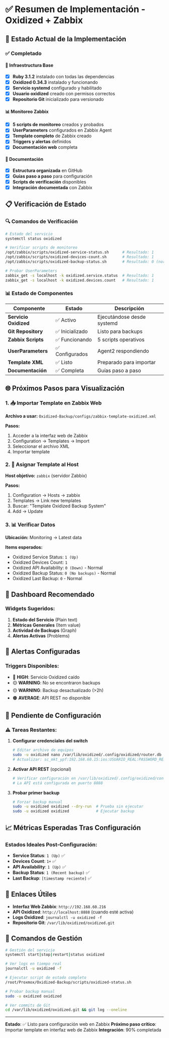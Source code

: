 # ✅ Resumen de Implementación - Oxidized + Zabbix

## 🎯 Estado Actual de la Implementación

### ✅ Completado

#### 🔧 Infraestructura Base
- [x] **Ruby 3.1.2** instalado con todas las dependencias
- [x] **Oxidized 0.34.3** instalado y funcionando
- [x] **Servicio systemd** configurado y habilitado
- [x] **Usuario oxidized** creado con permisos correctos
- [x] **Repositorio Git** inicializado para versionado

#### 📊 Monitoreo Zabbix
- [x] **5 scripts de monitoreo** creados y probados
- [x] **UserParameters** configurados en Zabbix Agent
- [x] **Template completo** de Zabbix creado
- [x] **Triggers y alertas** definidos
- [x] **Documentación web** completa

#### 📁 Documentación
- [x] **Estructura organizada** en GitHub
- [x] **Guías paso a paso** para configuración
- [x] **Scripts de verificación** disponibles
- [x] **Integración documentada** con Zabbix

## 📋 Verificación de Estado

### 🔍 Comandos de Verificación

```bash
# Estado del servicio
systemctl status oxidized

# Verificar scripts de monitoreo
/opt/zabbix/scripts/oxidized-service-status.sh      # Resultado: 1
/opt/zabbix/scripts/oxidized-devices-count.sh       # Resultado: 1
/opt/zabbix/scripts/oxidized-backup-status.sh       # Resultado: 0 (normal, sin backups aún)

# Probar UserParameters
zabbix_get -s localhost -k oxidized.service.status  # Resultado: 1
zabbix_get -s localhost -k oxidized.devices.count   # Resultado: 1
```

### 📊 Estado de Componentes

| Componente | Estado | Descripción |
|------------|--------|-------------|
| **Servicio Oxidized** | ✅ Activo | Ejecutándose desde systemd |
| **Git Repository** | ✅ Inicializado | Listo para backups |
| **Zabbix Scripts** | ✅ Funcionando | 5 scripts operativos |
| **UserParameters** | ✅ Configurados | Agent2 respondiendo |
| **Template XML** | ✅ Listo | Preparado para importar |
| **Documentación** | ✅ Completa | Guías paso a paso |

## 🌐 Próximos Pasos para Visualización

### 1. 📥 Importar Template en Zabbix Web
**Archivo a usar:** `Oxidized-Backup/configs/zabbix-template-oxidized.xml`

**Pasos:**
1. Acceder a la interfaz web de Zabbix
2. Configuration → Templates → Import
3. Seleccionar el archivo XML
4. Importar template

### 2. 🔗 Asignar Template al Host
**Host objetivo:** `zabbix` (servidor Zabbix)

**Pasos:**
1. Configuration → Hosts → zabbix
2. Templates → Link new templates
3. Buscar: "Template Oxidized Backup System"
4. Add → Update

### 3. 📊 Verificar Datos
**Ubicación:** Monitoring → Latest data

**Items esperados:**
- Oxidized Service Status: `1 (Up)`
- Oxidized Devices Count: `1`
- Oxidized API Availability: `0 (Down)` - Normal
- Oxidized Backup Status: `0 (No backups)` - Normal
- Oxidized Last Backup: `0` - Normal

## 🎨 Dashboard Recomendado

### Widgets Sugeridos:
1. **Estado del Servicio** (Plain text)
2. **Métricas Generales** (Item value)
3. **Actividad de Backups** (Graph)
4. **Alertas Activas** (Problems)

## 🚨 Alertas Configuradas

### Triggers Disponibles:
- 🔴 **HIGH**: Servicio Oxidized caído
- 🟡 **WARNING**: No se encontraron backups
- 🟡 **WARNING**: Backup desactualizado (>2h)
- 🟠 **AVERAGE**: API REST no disponible

## 🔄 Pendiente de Configuración

### ⚠️ Tareas Restantes:

1. **Configurar credenciales del switch**
   ```bash
   # Editar archivo de equipos
   sudo -u oxidized nano /var/lib/oxidized/.config/oxidized/router.db
   # Actualizar: sc_mkt_ypf:192.168.60.15:ios:USUARIO_REAL:PASSWORD_REAL:ENABLE
   ```

2. **Activar API REST** (opcional)
   ```bash
   # Verificar configuración en /var/lib/oxidized/.config/oxidized/config
   # La API está configurada en puerto 8888
   ```

3. **Probar primer backup**
   ```bash
   # Forzar backup manual
   sudo -u oxidized oxidized --dry-run  # Prueba sin ejecutar
   sudo -u oxidized oxidized            # Ejecutar backup
   ```

## 📈 Métricas Esperadas Tras Configuración

### Estados Ideales Post-Configuración:
- **Service Status**: `1 (Up)` ✅
- **Devices Count**: `1+` ✅
- **API Availability**: `1 (Up)` ✅
- **Backup Status**: `1 (Recent backup)` ✅
- **Last Backup**: `[timestamp reciente]` ✅

## 🔗 Enlaces Útiles

- **Interfaz Web Zabbix**: `http://192.168.60.216`
- **API Oxidized**: `http://localhost:8888` (cuando esté activa)
- **Logs Oxidized**: `journalctl -u oxidized -f`
- **Repositorio Git**: `/var/lib/oxidized/oxidized.git`

## 📝 Comandos de Gestión

```bash
# Gestión del servicio
systemctl start|stop|restart|status oxidized

# Ver logs en tiempo real
journalctl -u oxidized -f

# Ejecutar script de estado completo
/root/Proxmox/Oxidized-Backup/scripts/oxidized-status.sh

# Probar backup manual
sudo -u oxidized oxidized

# Ver commits de Git
cd /var/lib/oxidized/oxidized.git && git log --oneline
```

---

**Estado**: ✅ Listo para configuración web en Zabbix
**Próximo paso crítico**: Importar template en interfaz web de Zabbix
**Integración**: 90% completada
